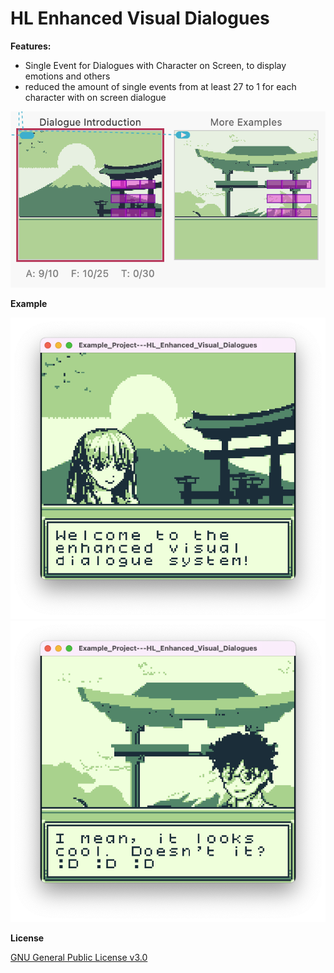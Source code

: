 # HL Enhanced Visual Dialogues

**Features:**
- Single Event for Dialogues with Character on Screen, to display emotions and others
- reduced the amount of single events from at least 27 to 1 for each character with on screen dialogue

![HLEVD Scenes](https://github.com/HerrLeise/GB-Studio-Plugins/blob/d78f96b76ab2ad44477fd3cce3474a2d5315f754/Guide/res/HLEVD_Scenes.png)

**Example**

![HLEVD In Action](https://github.com/HerrLeise/GB-Studio-Plugins/blob/b58bb4af8e1c71fbab9c99c81c036d9ab0128121/Guide/res/HLEVD_A.png)
![HLEVD In Action](https://github.com/HerrLeise/GB-Studio-Plugins/blob/b58bb4af8e1c71fbab9c99c81c036d9ab0128121/Guide/res/HLEVD_B.png)


**License**

[GNU General Public License v3.0](https://github.com/HerrLeise/GB-Studio-Plugins/blob/6a6c10faca3880d175393a3b6c1f62b441e4aa86/LICENSE)
